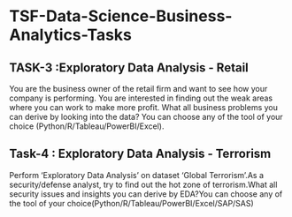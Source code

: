 # TSF-Data-Science-Business-Analytics-Tasks

## TASK-3 :Exploratory Data Analysis - Retail
You are the business owner of the retail firm and want to see how your company is performing. You are interested in finding out the weak areas where you can work to make more profit. What all business problems you can derive by looking into the data? You can choose any of the tool of your choice (Python/R/Tableau/PowerBI/Excel).

## Task-4 : Exploratory Data Analysis - Terrorism
Perform ‘Exploratory Data Analysis’ on dataset ‘Global Terrorism’.As a security/defense analyst, try to find out the hot zone of terrorism.What all security issues and insights you can derive by EDA?You can choose any of the tool of your choice(Python/R/Tableau/PowerBI/Excel/SAP/SAS)
